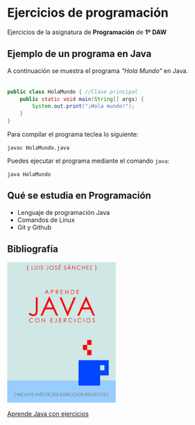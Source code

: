 # Ejercicios de programación

Ejercicios de la asignatura de **Programación** de **1º DAW**


## Ejemplo de un programa en Java 

A continuación se muestra el programa *"Hola Mundo"* en Java.

```Java

public class HolaMundo { //Clase principal
	public static void main(String[] args) {
		System.out.print("¡Hola mundo!");
	}
}
```
Para compilar el programa teclea lo siguiente:

```console
javac HolaMundo.java
```

Puedes ejecutar el programa mediante el comando `java`:

```console
java HolaMundo

```


## Qué se estudia en Programación

* Lenguaje de programación Java
* Comandos de Linux
* Git y Github


## Bibliografía

<img src="img/portada.jpeg" width="250px">

[Aprende Java con ejercicios](https://leanpub.com/aprendejava)
